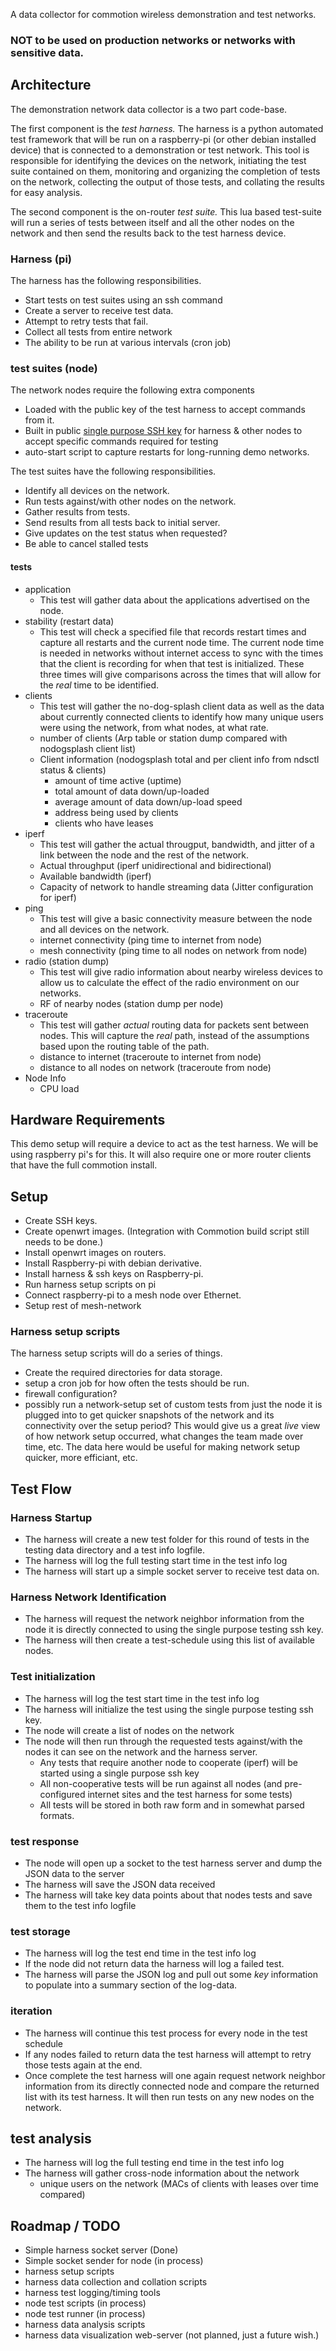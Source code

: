 A data collector for commotion wireless demonstration and test networks.

### NOT to be used on production networks or networks with sensitive data.

## Architecture

The demonstration network data collector is a two part code-base.

The first component is the *test harness.* The harness is a python automated test framework that will be run on a raspberry-pi (or other debian installed device) that is connected to a demonstration or test network. This tool is responsible for identifying the devices on the network, initiating the test suite contained on them, monitoring and organizing the completion of tests on the network, collecting the output of those tests, and collating the results for easy analysis.

The second component is the on-router *test suite.* This lua based test-suite will run a series of tests between itself and all the other nodes on the network and then send the results back to the test harness device.

### Harness (pi)

The harness has the following responsibilities.

  * Start tests on test suites using an ssh command
  * Create a server to receive test data.
  * Attempt to retry tests that fail.
  * Collect all tests from entire network
  * The ability to be run at various intervals (cron job)

### test suites (node)

The network nodes require the following extra components
  * Loaded with the public key of the test harness to accept commands from it.
  * Built in public [single purpose SSH key](http://blog.jolexa.net/2011/02/tip-single-purpose-password-less-ssh-key/) for harness & other nodes to accept specific commands required for testing
  * auto-start script to capture restarts for long-running demo networks.

The test suites have the following responsibilities.
  * Identify all devices on the network.
  * Run tests against/with other nodes on the network.
  * Gather results from tests.
  * Send results from all tests back to initial server.
  * Give updates on the test status when requested?
  * Be able to cancel stalled tests

#### tests
  * application
    * This test will gather data about the applications advertised on the node.
  * stability (restart data)
    * This test will check a specified file that records restart times and capture all restarts and the current node time. The current node time is needed in networks without internet access to sync with the times that the client is recording for when that test is initialized. These three times will give comparisons across the times that will allow for the *real* time to be identified.
  * clients
    * This test will gather the no-dog-splash client data as well as the data about currently connected clients to identify how many unique users were using the network, from what nodes, at what rate.
    * number of clients (Arp table or station dump compared with nodogsplash client list)
    * Client information (nodogsplash  total and per client  info from ndsctl status & clients)
      * amount of time active (uptime)
      * total amount of data down/up-loaded
      * average amount of data  down/up-load speed
      * address being used by clients
      * clients who have leases
  * iperf
    * This test will gather the actual througput, bandwidth, and jitter of a link between the node and the rest of the network.
    * Actual throughput (iperf unidirectional and bidirectional)
    * Available bandwidth (iperf)
    * Capacity of network to handle streaming data (Jitter configuration for iperf)
  * ping
    * This test will give a basic connectivity measure between the node and all devices on the network.
	* internet connectivity (ping time to internet from node)
    * mesh connectivity (ping time to all nodes on network from node)
  * radio (station dump)
    * This test will give radio information about nearby wireless devices to allow us to calculate the effect of the radio environment on our networks.
    * RF of nearby nodes (station dump per node)
  * traceroute
    * This test will gather *actual* routing data for packets sent between nodes. This will capture the *real* path, instead of the assumptions based upon the  routing table of the path.
    * distance to internet (traceroute to internet from node)
    * distance to all nodes on network (traceroute from node)
  * Node Info
    * CPU load
## Hardware Requirements
This demo setup will require a device to act as the test harness. We will be using raspberry pi's for this. It will also require one or more router clients that have the full commotion install.

## Setup
  * Create SSH keys.
  * Create openwrt images. (Integration with Commotion build script still needs to be done.)
  * Install openwrt images on routers.
  * Install Raspberry-pi with debian derivative.
  * Install harness & ssh keys on Raspberry-pi.
  * Run harness setup scripts on pi
  * Connect raspberry-pi to a mesh node over Ethernet.
  * Setup rest of mesh-network

### Harness setup scripts

The harness setup scripts will do a series of things.

  * Create the required directories for data storage.
  * setup a cron job for how often the tests should be run.
  * firewall configuration?
  * possibly run a network-setup set of custom tests from just the node it is plugged into to get quicker snapshots of the network and its connectivity over the setup period? This would give us a great *live* view of how network setup occurred, what changes the team made over time, etc. The data here would be useful for making network setup quicker, more efficiant, etc.
  
## Test Flow

### Harness Startup

  * The harness will create a new test folder for this round of tests in the testing data directory and a test info logfile.
  * The harness will log the full testing start time in the test info log
  * The harness will start up a simple socket server to receive test data on.

### Harness Network Identification
  * The harness will request the network neighbor information from the node it is directly connected to using the single purpose testing ssh key.
  * The harness will then create a test-schedule using this list of available nodes.
  
### Test initialization
  * The harness will log the test start time in the test info log
  * The harness will initialize the test using the single purpose testing ssh key.
  * The node will create a list of nodes on the network
  * The node will then run through the requested tests against/with the nodes it can see on the network and the harness server.
    * Any tests that require another node to cooperate (iperf) will be started using a single purpose ssh key
    * All non-cooperative tests will be run against all nodes (and pre-configured internet sites and the test harness for some tests)
	* All tests will be stored in both raw form and in somewhat parsed formats.
### test response
  * The node will open up a socket to the test harness server and dump the JSON data to the server
  * The harness will save the JSON data received
  * The harness will take key data points about that nodes tests and save them to the test info logfile
### test storage
  * The harness will log the test end time in the test info log
  * If the node did not return data the harness will log a failed test.
  * The harness will parse the JSON log and pull out some *key* information to populate into a summary section of the log-data.
### iteration
  * The harness will continue this test process for every node in the test schedule
  * If any nodes failed to return data the test harness will attempt to retry those tests again at the end.
  * Once complete the test harness will one again request network neighbor information from its directly connected node and compare the returned list with its test harness. It will then run tests on any new nodes on the network.
## test analysis
  * The harness will log the full testing end time in the test info log
  * The harness will gather cross-node information about the network
    * unique users on the network (MACs of clients with leases over time compared)
## Roadmap / TODO 
  * Simple harness socket server (Done)
  * Simple socket sender for node (in process)
  * harness setup scripts
  * harness data collection and collation scripts
  * harness test logging/timing tools
  * node test scripts (in process)
  * node test runner (in process)
  * harness data analysis scripts
  * harness data visualization web-server (not planned, just a future wish.)
